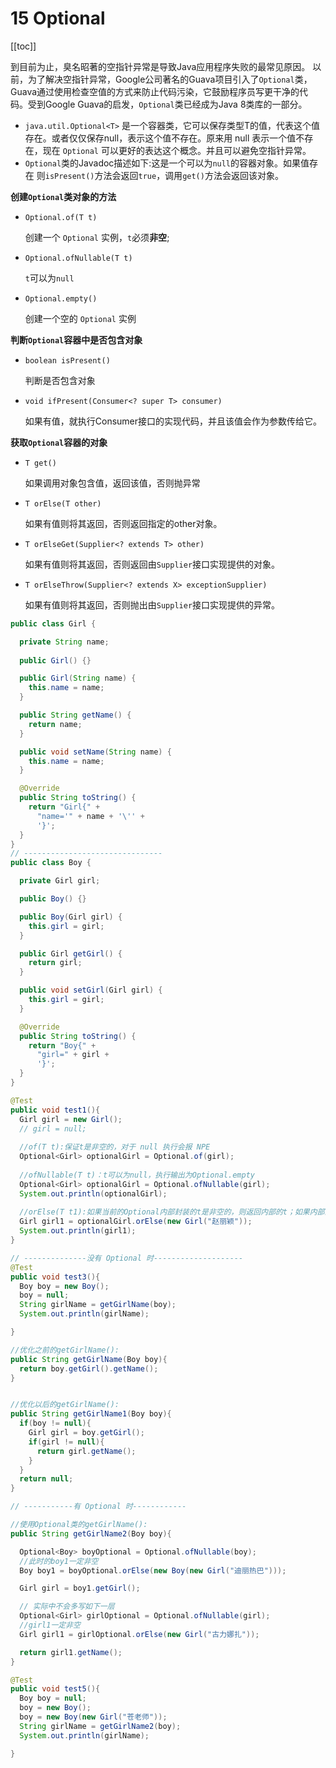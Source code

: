 # 15 Optional

[[toc]]

到目前为止，臭名昭著的空指针异常是导致Java应用程序失败的最常见原因。 以前，为了解决空指针异常，Google公司著名的Guava项目引入了`Optional`类， Guava通过使用检查空值的方式来防止代码污染，它鼓励程序员写更干净的代 码。受到Google Guava的启发，`Optional`类已经成为Java 8类库的一部分。

*   `java.util.Optional<T>` 是一个容器类，它可以保存类型T的值，代表这个值存在。或者仅仅保存null，表示这个值不存在。原来用 null 表示一个值不存在，现在 `Optional` 可以更好的表达这个概念。并且可以避免空指针异常。
*   `Optional`类的Javadoc描述如下:这是一个可以为`null`的容器对象。如果值存在 则`isPresent()`方法会返回`true`，调用`get()`方法会返回该对象。

**创建`Optional`类对象的方法**

*   `Optional.of(T t)`

    创建一个 `Optional` 实例，`t`必须**非空**; 

*   `Optional.ofNullable(T t)`

    `t`可以为`null`

*   `Optional.empty()`

    创建一个空的 `Optional` 实例

**判断`Optional`容器中是否包含对象**

*   `boolean isPresent()`

    判断是否包含对象

*   `void ifPresent(Consumer<? super T> consumer)`

    如果有值，就执行Consumer接口的实现代码，并且该值会作为参数传给它。

**获取`Optional`容器的对象**

*   `T get()`

    如果调用对象包含值，返回该值，否则抛异常

*   `T orElse(T other)`

    如果有值则将其返回，否则返回指定的other对象。

*   `T orElseGet(Supplier<? extends T> other)`

    如果有值则将其返回，否则返回由`Supplier`接口实现提供的对象。

*   `T orElseThrow(Supplier<? extends X> exceptionSupplier)`

    如果有值则将其返回，否则抛出由`Supplier`接口实现提供的异常。

```java
public class Girl {

  private String name;
  
  public Girl() {}

  public Girl(String name) {
    this.name = name;
  }

  public String getName() {
    return name;
  }

  public void setName(String name) {
    this.name = name;
  }

  @Override
  public String toString() {
    return "Girl{" +
      "name='" + name + '\'' +
      '}';
  }
}
// -------------------------------
public class Boy {

  private Girl girl;

  public Boy() {}

  public Boy(Girl girl) {
    this.girl = girl;
  }

  public Girl getGirl() {
    return girl;
  }

  public void setGirl(Girl girl) {
    this.girl = girl;
  }

  @Override
  public String toString() {
    return "Boy{" +
      "girl=" + girl +
      '}';
  }
}
```

```java
@Test
public void test1(){
  Girl girl = new Girl();
  // girl = null;
  
  //of(T t):保证t是非空的，对于 null 执行会报 NPE 
  Optional<Girl> optionalGirl = Optional.of(girl);
  
  //ofNullable(T t)：t可以为null，执行输出为Optional.empty
  Optional<Girl> optionalGirl = Optional.ofNullable(girl);
  System.out.println(optionalGirl);
  
  //orElse(T t1):如果当前的Optional内部封装的t是非空的，则返回内部的t；如果内部的t是空的，则返回orElse()方法中的参数t1.
  Girl girl1 = optionalGirl.orElse(new Girl("赵丽颖"));
  System.out.println(girl1);
}

// --------------没有 Optional 时--------------------
@Test
public void test3(){
  Boy boy = new Boy();
  boy = null;
  String girlName = getGirlName(boy);
  System.out.println(girlName);

}

//优化之前的getGirlName():
public String getGirlName(Boy boy){
  return boy.getGirl().getName();
}


//优化以后的getGirlName():
public String getGirlName1(Boy boy){
  if(boy != null){
    Girl girl = boy.getGirl();
    if(girl != null){
      return girl.getName();
    }
  }
  return null;
}

// -----------有 Optional 时------------

//使用Optional类的getGirlName():
public String getGirlName2(Boy boy){

  Optional<Boy> boyOptional = Optional.ofNullable(boy);
  //此时的boy1一定非空
  Boy boy1 = boyOptional.orElse(new Boy(new Girl("迪丽热巴")));

  Girl girl = boy1.getGirl();

  // 实际中不会多写如下一层
  Optional<Girl> girlOptional = Optional.ofNullable(girl);
  //girl1一定非空
  Girl girl1 = girlOptional.orElse(new Girl("古力娜扎"));

  return girl1.getName();
}

@Test
public void test5(){
  Boy boy = null;
  boy = new Boy();
  boy = new Boy(new Girl("苍老师"));
  String girlName = getGirlName2(boy);
  System.out.println(girlName);

}
```

